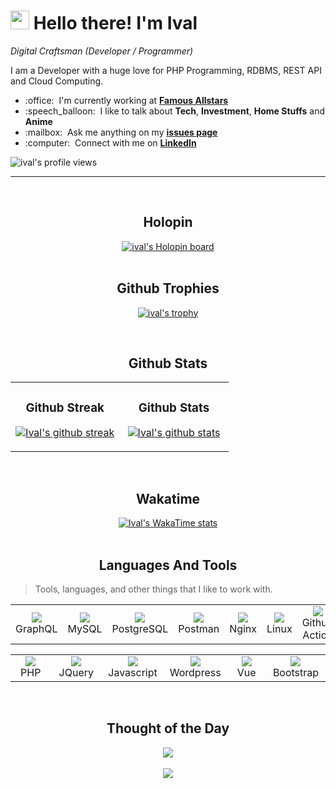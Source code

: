 <!-- Header Name -->
<h1
    id="-img-src-https-emojis-slackmojis-com-emojis-images-1531849430-4246-blob-sunglasses-gif-1531849430-width-30-hello-there-i-m-ival">
    <img src="https://emojis.slackmojis.com/emojis/images/1531849430/4246/blob-sunglasses.gif?1531849430" width="30" />
    Hello there! I&#39;m Ival
</h1>
<p>
    <em>Digital Craftsman (Developer / Programmer)</em>
    <br />
</p>
<!-- Intro -->
<p align="left">
    I am a Developer with a huge love for PHP Programming, RDBMS, REST API and
    Cloud Computing.
</p>
<ul>
    <li>
        :office: &nbsp;I&#39;m currently working at
        <strong>
            <a href="https://github.com/famous-all-stars" title="Famous Allstars Github Home">Famous Allstars</a>
        </strong>
    </li>
    <li>
        :speech_balloon: &nbsp;I like to talk about <strong>Tech</strong>, <strong>Investment</strong>, <strong>Home
            Stuffs</strong> and
        <strong>Anime</strong>
    </li>
    <li>
        :mailbox: &nbsp;Ask me anything on my
        <strong>
            <a href="https://github.com/ivalrivall/ivalrivall/issues" title="ivalrivall/issues">issues page</a>
        </strong>
    </li>
    <li>
        :computer: &nbsp;Connect with me on
        <strong>
            <a href="https://www.linkedin.com/in/ivalrivall/" title="Ival LinkedIn">LinkedIn</a>
        </strong>
    </li>
</ul>
<!-- Profile Views -->
<p>
    <img src="https://komarev.com/ghpvc/?username=ivalrivall&amp;style=for-the-badge" alt="ival's profile views" />
</p>

---

<br />
<h2 align="center" id="ival-holopin">Holopin</h2>
<div align="center">
    <a href="https://holopin.io/@ivalrivall">
        <img src="https://holopin.io/api/user/board?user=ivalrivall" alt="ival's Holopin board" />
    </a>
</div>
<br />
<h2 align="center" id="ival-trophies">Github Trophies</h2>
<div align="center">
    <p>
        <a href="https://github.com/ivalrivall/ivalrivall#ival-trophies">
            <img src="https://github-profile-trophy.vercel.app/?username=ivalrivall" alt="ival's trophy" />
        </a>
    </p>
</div>
<br />
<h2 align="center" id="ival-holopin">Github Stats</h2>
<table width="100%">
    <tr>
        <td width="50%">
            <h3 align="center"><strong>Github Streak</strong></h3>
            <p align="center">
                <a
                    href="https://github-readme-streak-stats.herokuapp.com/?user=ivalrivall&amp;theme=prussian&amp;date_format=j%20M%5B%20Y%5D">
                    <img src="https://github-readme-streak-stats.herokuapp.com?user=ivalrivall&amp;theme=prussian&amp;date_format=j%20M%5B%20Y%5D"
                        alt="Ival's github streak" />
                </a>
            </p>
        </td>
        <td width="50%">
            <h3 align="center"><strong>Github Stats</strong></h3>
            <p align="center">
                <a href="https://github.com/ivalrivall/ivalrivall">
                    <img src="https://github-readme-stats.vercel.app/api?username=ivalrivall&show_icons=true&theme=prussian&border_radius=24"
                        alt="Ival's github stats" />
                </a>
            </p>
        </td>
    </tr>
</table>
<br>
<h2 align="center" id="wakatime">Wakatime</h2>
<div align="center">
    <a href="#wakatime">
        <img src="https://github-readme-stats.vercel.app/api/wakatime?username=ivalrivall&layout=compact"
            alt="Ival&#39;s WakaTime stats">
    </a>
</div>
<br />
<h2 align="center" id="ival-tech">Languages And Tools</h2>
<blockquote>
    <p>Tools, languages, and other things that I like to work with.</p>
</blockquote>
<table>
    <tr>
        <td align="center" width="96px">
            <a href="#ival-tech">
                <img src="https://skillicons.dev/icons?i=graphql" />
            </a>
            <br />GraphQL
        </td>
        <td align="center" width="96px">
            <a href="#ival-tech">
                <img src="https://skillicons.dev/icons?i=mysql" />
            </a>
            <br />MySQL
        </td>
        <td align="center" width="96px">
            <a href="#ival-tech">
                <img src="https://skillicons.dev/icons?i=postgresql" />
            </a>
            <br />PostgreSQL
        </td>
        <td align="center" width="96px">
            <a href="#ival-tech">
                <img src="https://skillicons.dev/icons?i=postman" />
            </a>
            <br />Postman
        </td>
        <td align="center" width="96px">
            <a href="#ival-tech">
                <img src="https://skillicons.dev/icons?i=nginx" />
            </a>
            <br />Nginx
        </td>
        <td align="center" width="96px">
            <a href="#ival-tech">
                <img src="https://skillicons.dev/icons?i=linux" />
            </a>
            <br />Linux
        </td>
        <td align="center" width="136px">
            <a href="#ival-tech">
                <img src="https://skillicons.dev/icons?i=githubactions" />
            </a>
            <br />Github Action
        </td>
    </tr>
</table>
<table>
    <tr>
        <td align="center" width="96px">
            <a href="#ival-tech">
                <img src="https://skillicons.dev/icons?i=php" />
            </a>
            <br />PHP
        </td>
        <td align="center" width="96px">
            <a href="#ival-tech">
                <img src="https://skillicons.dev/icons?i=jquery" />
            </a>
            <br />JQuery
        </td>
        <td align="center" width="96px">
            <a href="#ival-tech">
                <img src="https://skillicons.dev/icons?i=js" />
            </a>
            <br />Javascript
        </td>
        <td align="center" width="96px">
            <a href="#ival-tech">
                <img src="https://skillicons.dev/icons?i=wordpress" />
            </a>
            <br />Wordpress
        </td>
        <td align="center" width="96px">
            <a href="#ival-tech">
                <img src="https://skillicons.dev/icons?i=vue" />
            </a>
            <br />Vue
        </td>
        <td align="center" width="96px">
            <a href="#ival-tech">
                <img src="https://skillicons.dev/icons?i=bootstrap" />
            </a>
            <br />Bootstrap
        </td>
    </tr>
</table>
<br>

<!--STARTS_HERE_QUOTE_CARD-->
<h2 align="center" id="quote">Thought of the Day</h2>
<div align="center">
    <a href="#quote">
        <img src="https://readme-daily-quotes.vercel.app/api?theme=prussian&font=trebuchet_ms">
    </a>
</div>
<!--ENDS_HERE_QUOTE_CARD-->

<!--Footer-->
<br>
<div align="center">
    <img src="https://capsule-render.vercel.app/api?type=waving&color=gradient&height=65&section=footer" />
</div>
